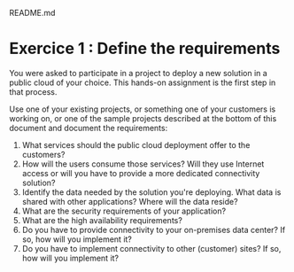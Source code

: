README.md
# Exercice 1 : Define the requirements

You were asked to participate in a project to deploy a new solution in a public cloud of your choice. This hands-on assignment is the first step in that process.

Use one of your existing projects, or something one of your customers is working on, or one of the sample projects described at the bottom of this document and document the requirements:

1. What services should the public cloud deployment offer to the customers?
2. How will the users consume those services? Will they use Internet access or will you have to provide a more dedicated connectivity solution?
3. Identify the data needed by the solution you're deploying. What data is shared with other applications? Where will the data reside?
4. What are the security requirements of your application?
5. What are the high availability requirements?
6. Do you have to provide connectivity to your on-premises data center? If so, how will you implement it?
7. Do you have to implement connectivity to other (customer) sites? If so, how will you implement it?